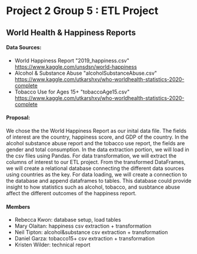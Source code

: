 # Project 2 Group 5 : ETL Project

## World Health & Happiness Reports

#### Data Sources:
- World Happiness Report "2019_happiness.csv" https://www.kaggle.com/unsdsn/world-happiness
- Alcohol & Substance Abuse "alcoholSubstanceAbuse.csv" https://www.kaggle.com/utkarshxy/who-worldhealth-statistics-2020-complete
- Tobacco Use for Ages 15+ "tobaccoAge15.csv" https://www.kaggle.com/utkarshxy/who-worldhealth-statistics-2020-complete

#### Proposal:
We chose the the World Happiness Report as our inital data file. The fields of interest are the country, happiness score, and GDP of the country. In the alcohol substance abuse report and the tobacco use report, the fields are gender and total consumption. In the data extraction portion, we will load in the csv files using Pandas. For data transformation, we will extract the columns of interest to our ETL project. From the transformed DataFrames, we will create a relational database connecting the different data sources using countries as the key. For data loading, we will create a connection to the database and append dataframes to tables. This database could provide insight to how statistics such as alcohol, tobacco, and susbtance abuse affect the different outcomes of the happiness report. 

#### Members 
- Rebecca Kwon: database setup, load tables  
- Mary Olaitan: happiness csv extraction + transformation
- Neil Tipton: alcohol&substance csv extraction + transformation
- Daniel Garza: tobacco15+ csv extraction + transformation
- Kristen Wilder: technical report 
